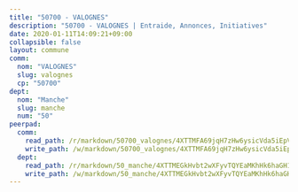 ```yaml
---
title: "50700 - VALOGNES"
description: "50700 - VALOGNES | Entraide, Annonces, Initiatives"
date: 2020-01-11T14:09:21+09:00
collapsible: false
layout: commune
comm:
  nom: "VALOGNES"
  slug: valognes
  cp: "50700"
dept:
  nom: "Manche"
  slug: manche
  num: "50"
peerpad:
  comm:
    read_path: /r/markdown/50700_valognes/4XTTMFA69jqH7zHw6ysicVda5iEpVr8H9W6W1kQgdinksUrL6
    write_path: /w/markdown/50700_valognes/4XTTMFA69jqH7zHw6ysicVda5iEpVr8H9W6W1kQgdinksUrL6-K3TgU6L5naemR95fGMqPrMC3sK8YcnkgS9LyyuDvxmEvXxdATvq7M41sRBPhHYCMyGRsw4kFXSHk6iC49RGMp7JVgFhDnkWPCJcpwoKVH7VRWJxhsCvgv1RjdzhuHWYXPgzHt1NN
  dept:
    read_path: /r/markdown/50_manche/4XTTMEGkHvbt2wXFyvTQYEaMKhHk6haGH1SzsRNevKgBDTuXr
    write_path: /w/markdown/50_manche/4XTTMEGkHvbt2wXFyvTQYEaMKhHk6haGH1SzsRNevKgBDTuXr-K3TgUSx1rwmRRLqHcTLLdo4dVfTRKvf94KKagmUFPevWSp2f9nuc6fJF25TtLArzK8teuQ5TvuAMqW38N2MYgT18hBoXtjmKX9WuSn2vkujmSJPp3gF4gsuMmfEM8Th4Ap94heFE
---
```


